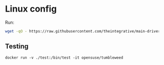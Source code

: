 # Linux config
Run:
```bash
wget -qO - https://raw.githubusercontent.com/theintegrative/main-driver-setup/opensuse-thinclient/0.sh | bash
```

## Testing
```
docker run -v ./test:/bin/test -it opensuse/tumbleweed
```
